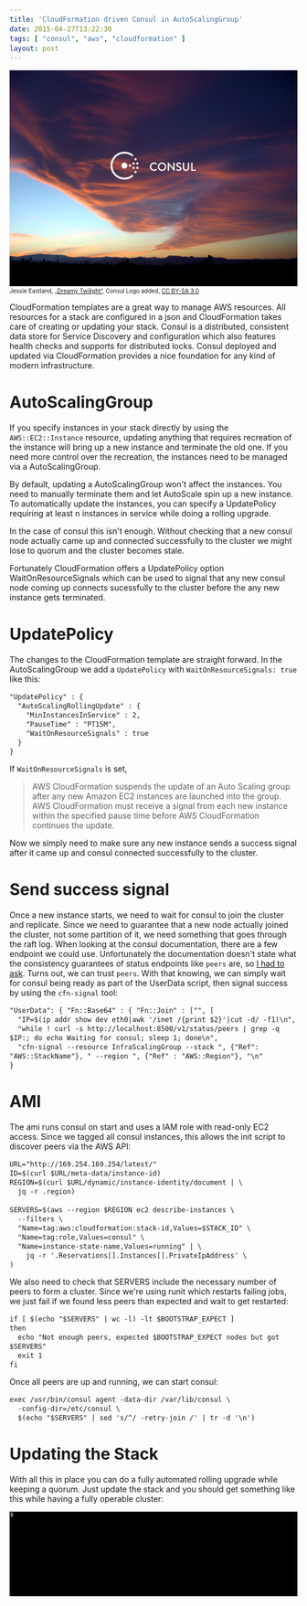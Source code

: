 ```yaml
---
title: 'CloudFormation driven Consul in AutoScalingGroup'
date: 2015-04-27T13:22:30
tags: [ "consul", "aws", "cloudformation" ]
layout: post
---
```

<p style="font-size:10px">
<img src="dreamy_consul-2.jpg"><br/>
<span>Jessie Eastland, <a href="http://commons.wikimedia.org/wiki/File:Dreamy_Twilight.jpg">„Dreamy Twilight“</a>, Consul Logo added</span>, <a href="http://creativecommons.org/licenses/by-sa/3.0/legalcode/">CC BY-SA 3.0</a></span>
</p>

CloudFormation templates are a great way to manage AWS resources. All resources for a stack are configured in a json and CloudFormation takes care of creating or updating your stack.
Consul is a distributed, consistent data store for Service Discovery and configuration which also features health checks and supports for distributed locks.
Consul deployed and updated via CloudFormation provides a nice foundation for any kind of modern infrastructure.

# AutoScalingGroup
If you specify instances in your stack directly by using the `AWS::EC2::Instance` resource, updating anything that requires recreation of the instance will bring up a new instance and terminate the old one. If you need more control over the recreation, the instances need to be managed via a AutoScalingGroup.

By default, updating a AutoScalingGroup won't affect the instances. You need to manually terminate them and let AutoScale spin up a new instance.
To automatically update the instances, you can specify a UpdatePolicy requiring at least n instances in service while doing a rolling upgrade.

In the case of consul this isn't enough. Without checking that a new consul node actually came up and connected successfully to the cluster we might lose to quorum and the cluster becomes stale.

Fortunately CloudFormation offers a UpdatePolicy option WaitOnResourceSignals which can be used to signal that any new consul node coming up connects sucessfully to the cluster before the any new instance gets terminated.

# UpdatePolicy
The changes to the CloudFormation template are straight forward. In the AutoScalingGroup we add a `UpdatePolicy` with `WaitOnResourceSignals: true` like this:

```
"UpdatePolicy" : {
  "AutoScalingRollingUpdate" : {
    "MinInstancesInService" : 2,
    "PauseTime" : "PT15M",
    "WaitOnResourceSignals" : true
  }
}
```

If `WaitOnResourceSignals` is set,

> AWS CloudFormation suspends the update of an Auto Scaling
> group after any new Amazon EC2 instances are launched into
> the group. AWS CloudFormation must receive a signal from
> each new instance within the specified pause time before
> AWS CloudFormation continues the update.

Now we simply need to make sure any new instance sends a success signal after it came up and consul connected successfully to the cluster.

# Send success signal
Once a new instance starts, we need to wait for consul to join the cluster and replicate. Since we need to guarantee that a new node actually joined the cluster, not some partition of it, we need something that goes through the raft log.
When looking at the consul documentation, there are a few endpoint we could use. Unfortunately the documentation doesn't state what the consistency guarantees of status endpoints like `peers` are, so [I had to ask](https://github.com/hashicorp/consul/issues/880). Turns out, we can trust `peers`.
With that knowing, we can simply wait for consul being ready as part of the UserData script, then signal success by using the `cfn-signal` tool:

```
"UserData": { "Fn::Base64" : { "Fn::Join" : ["", [
  "IP=$(ip addr show dev eth0|awk '/inet /{print $2}'|cut -d/ -f1)\n",
  "while ! curl -s http://localhost:8500/v1/status/peers | grep -q $IP:; do echo Waiting for consul; sleep 1; done\n",
  "cfn-signal --resource InfraScalingGroup --stack ", {"Ref": "AWS::StackName"}, " --region ", {"Ref" : "AWS::Region"}, "\n"
}
```

# AMI
The ami runs consul on start and uses a IAM role with read-only EC2 access. Since we tagged all consul instances, this allows the init script to discover peers via the AWS API:

```
URL="http://169.254.169.254/latest/"
ID=$(curl $URL/meta-data/instance-id)
REGION=$(curl $URL/dynamic/instance-identity/document | \
  jq -r .region)

SERVERS=$(aws --region $REGION ec2 describe-instances \
  --filters \
  "Name=tag:aws:cloudformation:stack-id,Values=$STACK_ID" \
  "Name=tag:role,Values=consul" \
  "Name=instance-state-name,Values=running" | \
    jq -r '.Reservations[].Instances[].PrivateIpAddress' \
)
```

We also need to check that SERVERS include the necessary number of peers to form a cluster. Since we're using runit which restarts failing jobs, we just fail if we found less peers than expected and wait to get restarted:

```
if [ $(echo "$SERVERS" | wc -l) -lt $BOOTSTRAP_EXPECT ]
then
  echo "Not enough peers, expected $BOOTSTRAP_EXPECT nodes but got $SERVERS"
  exit 1
fi
```

Once all peers are up and running, we can start consul:
```
exec /usr/bin/consul agent -data-dir /var/lib/consul \
  -config-dir=/etc/consul \
  $(echo "$SERVERS" | sed 's/^/ -retry-join /' | tr -d '\n')
```

# Updating the Stack
With all this in place you can do a fully automated rolling upgrade while keeping a quorum. Just update the stack and you should get something like this while having a fully operable cluster:

![Update Stack Log](output_710_280.gif)
